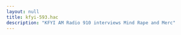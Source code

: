 ```yaml
---
layout: null
title: kfyi-593.hac
description: "KFYI AM Radio 910 interviews Mind Rape and Merc"
---
```

